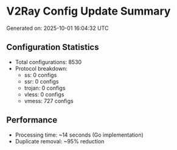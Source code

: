 # V2Ray Config Update Summary
Generated on: 2025-10-01 16:04:32 UTC

## Configuration Statistics
- Total configurations: 8530
- Protocol breakdown:
  - ss: 0 configs
  - ssr: 0 configs
  - trojan: 0 configs
  - vless: 0 configs
  - vmess: 727 configs

## Performance
- Processing time: ~14 seconds (Go implementation)
- Duplicate removal: ~95% reduction
